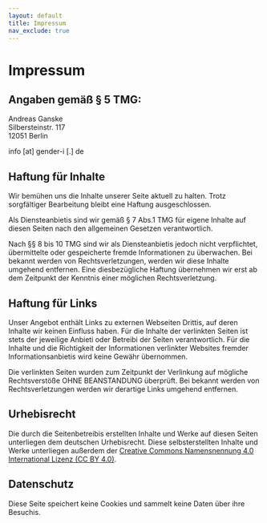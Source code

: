 ```yaml
---
layout: default
title: Impressum
nav_exclude: true
---
```


# Impressum

## Angaben gemäß § 5 TMG:

Andreas Ganske  
Silbersteinstr. 117  
12051 Berlin

info \[at\] gender-i \[.\] de

## Haftung für Inhalte

Wir bemühen uns die Inhalte unserer Seite aktuell zu halten. Trotz sorgfältiger Bearbeitung bleibt eine Haftung ausgeschlossen.

Als Diensteanbietis sind wir gemäß § 7 Abs.1 TMG für eigene Inhalte auf diesen Seiten nach den allgemeinen Gesetzen verantwortlich.

Nach §§ 8 bis 10 TMG sind wir als Diensteanbietis jedoch nicht verpflichtet, übermittelte oder gespeicherte fremde Informationen zu überwachen. Bei bekannt werden von Rechtsverletzungen, werden wir diese Inhalte umgehend entfernen. Eine diesbezügliche Haftung übernehmen wir erst ab dem Zeitpunkt der Kenntnis einer möglichen Rechtsverletzung.

## Haftung für Links

Unser Angebot enthält Links zu externen Webseiten Drittis, auf deren Inhalte wir keinen Einfluss haben. Für die Inhalte der verlinkten Seiten ist stets der jeweilige Anbieti oder Betreibi der Seiten verantwortlich. Für die Inhalte und die Richtigkeit der Informationen verlinkter Websites fremder Informationsanbietis wird keine Gewähr übernommen.

Die verlinkten Seiten wurden zum Zeitpunkt der Verlinkung auf mögliche Rechtsverstöße OHNE BEANSTANDUNG überprüft. Bei bekannt werden von Rechtsverletzungen werden wir derartige Links umgehend entfernen.

## Urhebisrecht

Die durch die Seitenbetreibis erstellten Inhalte und Werke auf diesen Seiten unterliegen dem deutschen Urhebisrecht. Diese selbsterstellten Inhalte und Werke unterliegen außerdem der [Creative Commons Namensnennung 4.0 International Lizenz (CC BY 4.0)](https://creativecommons.org/licenses/by/4.0/deed.de).

## Datenschutz

Diese Seite speichert keine Cookies und sammelt keine Daten über ihre Besuchis.